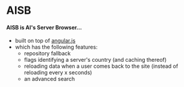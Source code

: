 AISB
====

#### AISB is AI's Server Browser...
* built on top of [angular.js](http://angularjs.org/)
* which has the following features:
  * repository fallback
  * flags identifying a server's country (and caching thereof)
  * reloading data when a user comes back to the site (instead of reloading every x seconds)
  * an advanced search
